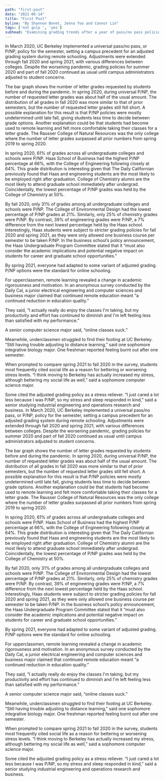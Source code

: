 ```yaml
--- 
path: "first-post" 
date: "2021-06-14" 
title: "First Post" 
byline: "By Shannon Bonet, Jenna Yoo and Connor Lin" 
tags: ['not gulp ', 'yes']
subhead: "Examining grading trends after a year of pass/no pass policies" 
--- 
```

In March 2020, UC Berkeley implemented a universal pass/no pass, or P/NP, policy for the semester, setting a campus precedent for an adjusted grading system during remote schooling. Adjustments were extended through fall 2020 and spring 2021, with various differences between colleges. Despite the worsening pandemic, grading policies for summer 2020 and part of fall 2020 continued as usual until campus administrators adjusted to student concerns.
 
The bar graph shows the number of letter grades requested by students before and during 
the pandemic. In spring 2020, during universal P/NP, the number of requested letter grades was about half of the usual amount. The distribution of all grades in fall 2020 was more similar to that of prior semesters, but the number of requested letter grades still fell short. A possible explanation for this result is that P/NP policies were mostly undetermined until late fall, giving students less time to decide between grade options. Another explanation could be that students had become used to remote learning and felt more comfortable taking their classes for a letter grade. The Rausser College of Natural Resources was the only college where the number of letter grades surpassed all prior numbers from spring 2019 to spring 2020. 

In spring 2020, 61% of grades across all undergraduate colleges and schools were P/NP. Haas School of Business had the highest P/NP percentage at 66%, with the College of Engineering following closely at 64%. This grade distribution is interesting given that The Daily Californian previously found that Haas and engineering students are the most likely to be employed right after graduation. College of Chemistry alumni are the most likely to attend graduate school immediately after undergrad. Coincidentally, the lowest percentage of P/NP grades was held by the College of Chemistry at 50%.

By fall 2020, only 31% of grades among all undergraduate colleges and schools were P/NP. The College of Environmental Design had the lowest percentage of P/NP grades at 21%. Similarly, only 25% of chemistry grades were P/NP. By contrast, 39% of engineering grades were P/NP, a 7% difference from the next lowest percentage held by the Haas school. Interestingly, Haas students were subject to stricter grading policies for fall 2020 and spring 2021, as they were only allowed one business course per semester to be taken P/NP. In the business school’s policy announcement, the Haas Undergraduate Program Committee stated that it “must also consider the academic implications and potential negative impact on students for career and graduate school opportunities.” 

By spring 2021, everyone had adapted to some variant of adjusted grading. P/NP options were the standard for online schooling.

For upperclassmen, remote learning revealed a change in academic rigorousness and motivation. In an anonymous survey conducted by the Daily Cal, a junior electrical engineering and computer sciences and business major claimed that continued remote education meant “a continued reduction in education quality.”

They said, “I actually really do enjoy the classes I'm taking, but my productivity and effort has continued to diminish and I'm left feeling less than satisfied with my performance.” 

A senior computer science major said, “online classes suck.”

Meanwhile, underclassmen struggled to find their footing at UC Berkeley. “Still having trouble adjusting to distance learning,” said one sophomore integrative biology major. One freshman reported feeling burnt out after one semester.

When prompted to compare spring 2021 to fall 2020 in the survey, students most frequently cited social life as a reason for bettering or worsening stress levels. “I think moving to Berkeley has actually increased my stress, although bettering my social life as well,” said a sophomore computer science major. 

Some cited the adjusted grading policy as a stress reliever. “I just cared a lot less because I was P/NP, so my stress and sleep responded in kind,” said a senior studying industrial engineering and operations research and business.
In March 2020, UC Berkeley implemented a universal pass/no pass, or P/NP, policy for the semester, setting a campus precedent for an adjusted grading system during remote schooling. Adjustments were extended through fall 2020 and spring 2021, with various differences between colleges. Despite the worsening pandemic, grading policies for summer 2020 and part of fall 2020 continued as usual until campus administrators adjusted to student concerns.
 
The bar graph shows the number of letter grades requested by students before and during 
the pandemic. In spring 2020, during universal P/NP, the number of requested letter grades was about half of the usual amount. The distribution of all grades in fall 2020 was more similar to that of prior semesters, but the number of requested letter grades still fell short. A possible explanation for this result is that P/NP policies were mostly undetermined until late fall, giving students less time to decide between grade options. Another explanation could be that students had become used to remote learning and felt more comfortable taking their classes for a letter grade. The Rausser College of Natural Resources was the only college where the number of letter grades surpassed all prior numbers from spring 2019 to spring 2020. 

In spring 2020, 61% of grades across all undergraduate colleges and schools were P/NP. Haas School of Business had the highest P/NP percentage at 66%, with the College of Engineering following closely at 64%. This grade distribution is interesting given that The Daily Californian previously found that Haas and engineering students are the most likely to be employed right after graduation. College of Chemistry alumni are the most likely to attend graduate school immediately after undergrad. Coincidentally, the lowest percentage of P/NP grades was held by the College of Chemistry at 50%.

By fall 2020, only 31% of grades among all undergraduate colleges and schools were P/NP. The College of Environmental Design had the lowest percentage of P/NP grades at 21%. Similarly, only 25% of chemistry grades were P/NP. By contrast, 39% of engineering grades were P/NP, a 7% difference from the next lowest percentage held by the Haas school. Interestingly, Haas students were subject to stricter grading policies for fall 2020 and spring 2021, as they were only allowed one business course per semester to be taken P/NP. In the business school’s policy announcement, the Haas Undergraduate Program Committee stated that it “must also consider the academic implications and potential negative impact on students for career and graduate school opportunities.” 

By spring 2021, everyone had adapted to some variant of adjusted grading. P/NP options were the standard for online schooling.

For upperclassmen, remote learning revealed a change in academic rigorousness and motivation. In an anonymous survey conducted by the Daily Cal, a junior electrical engineering and computer sciences and business major claimed that continued remote education meant “a continued reduction in education quality.”

They said, “I actually really do enjoy the classes I'm taking, but my productivity and effort has continued to diminish and I'm left feeling less than satisfied with my performance.” 

A senior computer science major said, “online classes suck.”

Meanwhile, underclassmen struggled to find their footing at UC Berkeley. “Still having trouble adjusting to distance learning,” said one sophomore integrative biology major. One freshman reported feeling burnt out after one semester.

When prompted to compare spring 2021 to fall 2020 in the survey, students most frequently cited social life as a reason for bettering or worsening stress levels. “I think moving to Berkeley has actually increased my stress, although bettering my social life as well,” said a sophomore computer science major. 

Some cited the adjusted grading policy as a stress reliever. “I just cared a lot less because I was P/NP, so my stress and sleep responded in kind,” said a senior studying industrial engineering and operations research and business.
